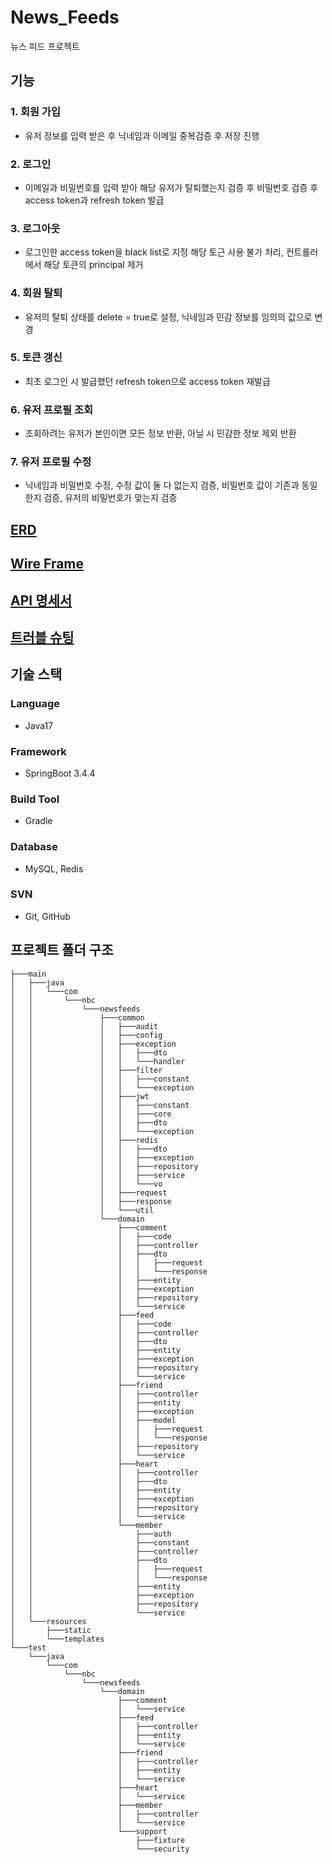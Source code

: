 # News_Feeds

뉴스 피드 프로젝트

## 기능

### 1. 회원 가입

- 유저 정보를 입력 받은 후 닉네임과 이메일 중복검증 후 저장 진행

### 2. 로그인

- 이메일과 비밀번호를 입력 받아 해당 유저가 탈퇴했는지 검증 후 비밀번호 검증 후 access token과 refresh token 발급

### 3. 로그아웃

- 로그인한 access token을 black list로 지정 해당 토근 사용 불가 처리, 컨트롤러에서 해당 토큰의 principal 제거

### 4. 회원 탈퇴

- 유저의 탈퇴 상태를 delete = true로 설정, 닉네임과 민감 정보를 임의의 값으로 변경

### 5. 토큰 갱신

- 최초 로그인 시 발급했던 refresh token으로 access token 재발급

### 6. 유저 프로필 조회

- 조회하려는 유저가 본인이면 모든 정보 반환, 아닐 시 민감한 정보 제외 반환

### 7. 유저 프로필 수정

- 닉네임과 비밀번호 수정, 수정 값이 둘 다 없는지 검증, 비밀번호 값이 기존과 동일한지 검증, 유저의 비밀번호가 맞는지 검증

## [ERD](https://seunghyun937.notion.site/ERD-1cec72e464458045a47ffdbbd8ad9603?pvs=4)

## [Wire Frame](https://seunghyun937.notion.site/1cec72e464458071ba0ccfd3c489bf41?pvs=4)

## [API 명세서](https://seunghyun937.notion.site/API-1cec72e4644580a488a7c17ca3b64202?pvs=4)

## [트러블 슈팅](https://seunghyun937.notion.site/1d2c72e464458037b9a6fb5157fb8fe9?pvs=4)

## 기술 스택

### Language

- Java17

### Framework

- SpringBoot 3.4.4

### Build Tool

- Gradle

### Database

- MySQL, Redis

### SVN

- Git, GitHub

## 프로젝트 폴더 구조

```` text
├───main
│   ├───java
│   │   └───com
│   │       └───nbc
│   │           └───newsfeeds
│   │               ├───common
│   │               │   ├───audit
│   │               │   ├───config
│   │               │   ├───exception
│   │               │   │   ├───dto
│   │               │   │   └───handler
│   │               │   ├───filter
│   │               │   │   ├───constant
│   │               │   │   └───exception
│   │               │   ├───jwt
│   │               │   │   ├───constant
│   │               │   │   ├───core
│   │               │   │   ├───dto
│   │               │   │   └───exception
│   │               │   ├───redis
│   │               │   │   ├───dto
│   │               │   │   ├───exception
│   │               │   │   ├───repository
│   │               │   │   ├───service
│   │               │   │   └───vo
│   │               │   ├───request
│   │               │   ├───response
│   │               │   └───util
│   │               └───domain
│   │                   ├───comment
│   │                   │   ├───code
│   │                   │   ├───controller
│   │                   │   ├───dto
│   │                   │   │   ├───request
│   │                   │   │   └───response
│   │                   │   ├───entity
│   │                   │   ├───exception
│   │                   │   ├───repository
│   │                   │   └───service
│   │                   ├───feed
│   │                   │   ├───code
│   │                   │   ├───controller
│   │                   │   ├───dto
│   │                   │   ├───entity
│   │                   │   ├───exception
│   │                   │   ├───repository
│   │                   │   └───service
│   │                   ├───friend
│   │                   │   ├───controller
│   │                   │   ├───entity
│   │                   │   ├───exception
│   │                   │   ├───model
│   │                   │   │   ├───request
│   │                   │   │   └───response
│   │                   │   ├───repository
│   │                   │   └───service
│   │                   ├───heart
│   │                   │   ├───controller
│   │                   │   ├───dto
│   │                   │   ├───entity
│   │                   │   ├───exception
│   │                   │   ├───repository
│   │                   │   └───service
│   │                   └───member
│   │                       ├───auth
│   │                       ├───constant
│   │                       ├───controller
│   │                       ├───dto
│   │                       │   ├───request
│   │                       │   └───response
│   │                       ├───entity
│   │                       ├───exception
│   │                       ├───repository
│   │                       └───service
│   └───resources
│       ├───static
│       └───templates
└───test
    └───java
        └───com
            └───nbc
                └───newsfeeds
                    └───domain
                        ├───comment
                        │   └───service
                        ├───feed
                        │   ├───controller
                        │   ├───entity
                        │   └───service
                        ├───friend
                        │   ├───controller
                        │   ├───entity
                        │   └───service
                        ├───heart
                        │   └───service
                        ├───member
                        │   ├───controller
                        │   └───service
                        └───support
                            ├───fixture
                            └───security
````
